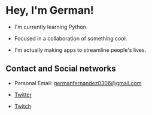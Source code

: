 # Hey, I'm German! 

+ I'm currently learning Python.

+ Focused in a collaboration of something cool.

+ I'm actually making apps to streamline people's lives.

## Contact and Social networks

+ Personal Email: germanfernandez0306@gmail.com

+ [Twitter](https://twitter.com/GermanF74526236)
+ [Twitch](https://www.twitch.tv/germancito_57)
